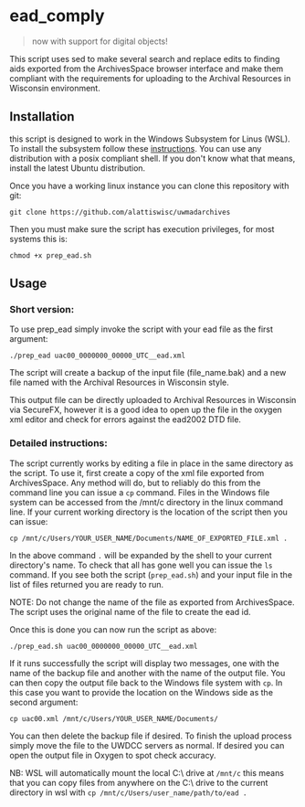 # ead_comply

> now with support for digital objects!

This script uses sed to make several search and replace edits to finding aids exported from the ArchivesSpace browser interface and make them compliant with the requirements for uploading  to the Archival Resources in Wisconsin environment. 

## Installation

this script is designed to work in the Windows Subsystem for Linus (WSL). To install the subsystem follow these [instructions](https://docs.microsoft.com/en-us/windows/wsl/install). You can use any distribution with a posix compliant shell. If you don't know what that means, install the latest Ubuntu distribution. 

Once you have a working linux instance you can clone this repository with git:

`git clone https://github.com/alattiswisc/uwmadarchives` 

Then you must make sure the script has execution privileges, for most systems this is:

`chmod +x prep_ead.sh`

## Usage

### Short version:

To use prep_ead simply invoke the script with your ead file as the first argument:

`./prep_ead uac00_0000000_00000_UTC__ead.xml`

The script will create a backup of the input file (file_name.bak) and a new file named with the Archival Resources in Wisconsin style.

This output file can be directly uploaded to Archival Resources in Wisconsin via SecureFX, however it is a good idea to open up the file in the oxygen xml editor and check for errors against the ead2002 DTD file. 

### Detailed instructions:

The script currently works by editing a file in place in the same directory as the script. To use it, first create a copy of the xml file exported from ArchivesSpace. Any method will do, but to reliably do this from the command line you can issue a `cp` command. Files in the Windows file system can be accessed from the /mnt/c directory in the linux command line. If your current working directory is the location of the script then you can issue:

`cp /mnt/c/Users/YOUR_USER_NAME/Documents/NAME_OF_EXPORTED_FILE.xml .`  

In the above command `.` will be expanded by the shell to your current directory's name. To check that all has gone well you can issue the `ls` command. If you see both the script (`prep_ead.sh`) and your input file in the list of files returned you are ready to run. 

NOTE: Do not change the name of the file as exported from ArchivesSpace. The script uses the original name of the file to create the ead id.  

Once this is done you can now run the script as above:

`./prep_ead.sh uac00_0000000_00000_UTC__ead.xml`

If it runs successfully the script will display two messages, one with the name of the backup file and another with the name of the output file. You can then copy  the output file back to the Windows file system with `cp`. In this case you want to provide the location on the Windows side as the second argument:

`cp uac00.xml /mnt/c/Users/YOUR_USER_NAME/Documents/`

You can then delete the backup file if desired. To finish the upload process simply move the file to the UWDCC servers as normal. If desired you can open the output file in Oxygen to spot check accuracy. 

NB: WSL will automatically mount the local C:\ drive at `/mnt/c` this means that you can copy files from anywhere on the C:\ drive to the current directory in wsl with `cp /mnt/c/Users/user_name/path/to/ead .`
